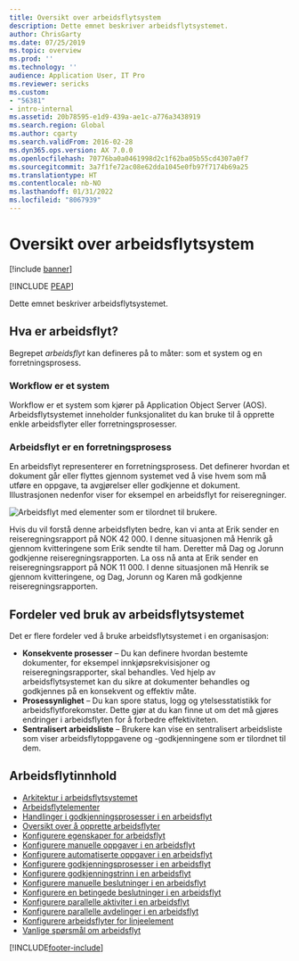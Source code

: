 ```yaml
---
title: Oversikt over arbeidsflytsystem
description: Dette emnet beskriver arbeidsflytsystemet.
author: ChrisGarty
ms.date: 07/25/2019
ms.topic: overview
ms.prod: ''
ms.technology: ''
audience: Application User, IT Pro
ms.reviewer: sericks
ms.custom:
- "56381"
- intro-internal
ms.assetid: 20b78595-e1d9-439a-ae1c-a776a3438919
ms.search.region: Global
ms.author: cgarty
ms.search.validFrom: 2016-02-28
ms.dyn365.ops.version: AX 7.0.0
ms.openlocfilehash: 70776ba0a0461998d2c1f62ba05b55cd4307a0f7
ms.sourcegitcommit: 3a7f1fe72ac08e62dda1045e0fb97f7174b69a25
ms.translationtype: HT
ms.contentlocale: nb-NO
ms.lasthandoff: 01/31/2022
ms.locfileid: "8067939"
---
```

# <a name="workflow-system-overview"></a>Oversikt over arbeidsflytsystem

[!include [banner](../includes/banner.md)]


[!INCLUDE [PEAP](../../../includes/peap-1.md)]

Dette emnet beskriver arbeidsflytsystemet.

## <a name="what-is-workflow"></a>Hva er arbeidsflyt?

Begrepet *arbeidsflyt* kan defineres på to måter: som et system og en forretningsprosess.

### <a name="workflow-is-a-system"></a>Workflow er et system

Workflow er et system som kjører på Application Object Server (AOS). Arbeidsflytsystemet inneholder funksjonalitet du kan bruke til å opprette enkle arbeidsflyter eller forretningsprosesser.

### <a name="workflow-is-a-business-process"></a>Arbeidsflyt er en forretningsprosess

En arbeidsflyt representerer en forretningsprosess. Det definerer hvordan et dokument går eller flyttes gjennom systemet ved å vise hvem som må utføre en oppgave, ta avgjørelser eller godkjenne et dokument. Illustrasjonen nedenfor viser for eksempel en arbeidsflyt for reiseregninger.

![Arbeidsflyt med elementer som er tilordnet til brukere.](./media/workflow_user.gif)

Hvis du vil forstå denne arbeidsflyten bedre, kan vi anta at Erik sender en reiseregningsrapport på NOK 42 000. I denne situasjonen må Henrik gå gjennom kvitteringene som Erik sendte til ham. Deretter må Dag og Jorunn godkjenne reiseregningsrapporten. La oss nå anta at Erik sender en reiseregningsrapport på NOK 11 000. I denne situasjonen må Henrik se gjennom kvitteringene, og Dag, Jorunn og Karen må godkjenne reiseregningsrapporten.

## <a name="benefits-of-using-the-workflow-system"></a> Fordeler ved bruk av arbeidsflytsystemet

Det er flere fordeler ved å bruke arbeidsflytsystemet i en organisasjon:

- **Konsekvente prosesser** – Du kan definere hvordan bestemte dokumenter, for eksempel innkjøpsrekvisisjoner og reiseregningsrapporter, skal behandles. Ved hjelp av arbeidsflytsystemet kan du sikre at dokumenter behandles og godkjennes på en konsekvent og effektiv måte.
- **Prosessynlighet** – Du kan spore status, logg og ytelsesstatistikk for arbeidsflytforekomster. Dette gjør at du kan finne ut om det må gjøres endringer i arbeidsflyten for å forbedre effektiviteten.
- **Sentralisert arbeidsliste** – Brukere kan vise en sentralisert arbeidsliste som viser arbeidsflytoppgavene og -godkjenningene som er tilordnet til dem.


## <a name="workflow-content"></a>Arbeidsflytinnhold

+ [Arkitektur i arbeidsflytsystemet](workflow-system-architecture.md)
+ [Arbeidsflytelementer](workflow-elements.md)
+ [Handlinger i godkjenningsprosesser i en arbeidsflyt](workflow-actions.md)
+ [Oversikt over å opprette arbeidsflyter](create-workflow.md)
+ [Konfigurere egenskaper for arbeidsflyt](configure-workflow-properties.md)
+ [Konfigurere manuelle oppgaver i en arbeidsflyt](configure-manual-task-workflow.md)
+ [Konfigurere automatiserte oppgaver i en arbeidsflyt](configure-automated-task-workflow.md)
+ [Konfigurere godkjenningsprosesser i en arbeidsflyt](configure-approval-process-workflow.md)
+ [Konfigurere godkjenningstrinn i en arbeidsflyt](configure-approval-step-workflow.md)
+ [Konfigurere manuelle beslutninger i en arbeidsflyt](configure-manual-decision-workflow.md)
+ [Konfigurere en betingede beslutninger i en arbeidsflyt](configure-conditional-decision-workflow.md)
+ [Konfigurere parallelle aktiviter i en arbeidsflyt](configure-parallel-activity-workflow.md)
+ [Konfigurere parallelle avdelinger i en arbeidsflyt](configure-parallel-branch-workflow.md)
+ [Konfigurere arbeidsflyter for linjeelement](configure-line-item-workflow.md)
+ [Vanlige spørsmål om arbeidsflyt](workflow-FAQ.md)


[!INCLUDE[footer-include](../../../includes/footer-banner.md)]